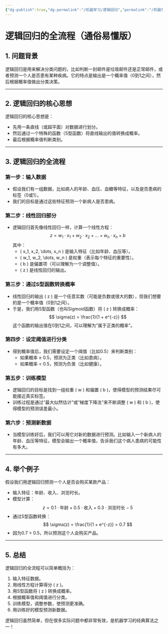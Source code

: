 ```yaml
---
{"dg-publish":true,"dg-permalink":"/机器学习/逻辑回归","permalink":"/机器学习/逻辑回归/","dgPassFrontmatter":true,"noteIcon":"","created":"2025-01-05T10:20:18.000+08:00","updated":"2025-01-05T10:22:45.000+08:00"}
---
```




# 逻辑回归的全流程（通俗易懂版）

## 1. **问题背景**
逻辑回归是用来解决分类问题的，比如判断一封邮件是垃圾邮件还是正常邮件，或者预测一个人是否患有某种疾病。它的特点是输出是一个概率值（0到1之间），然后根据概率值做出分类决策。

---


## 2. **逻辑回归的核心思想**
逻辑回归的核心思想是：
- 先用一条直线（或超平面）对数据进行划分。
- 然后通过一个特殊的函数（S型函数）将直线输出的值转换成概率。
- 最后根据概率值判断类别。

---


## 3. **逻辑回归的全流程**

### **第一步：输入数据**
- 假设我们有一组数据，比如病人的年龄、血压、血糖等特征，以及是否患病的标签（0或1）。
- 我们的目标是通过这些特征预测一个新病人是否患病。


### **第二步：线性回归部分**
- 逻辑回归首先像线性回归一样，计算一个线性方程：
  $$
  z = w_1 \cdot x_1 + w_2 \cdot x_2 + \dots + w_n \cdot x_n + b
  $$
  其中：
  - \( x_1, x_2, \dots, x_n \) 是输入特征（比如年龄、血压等）。
  - \( w_1, w_2, \dots, w_n \) 是权重（表示每个特征的重要性）。
  - \( b \) 是偏置项（可以理解为一个调整值）。
  - \( z \) 是线性回归的输出。


### **第三步：通过S型函数转换概率**
- 线性回归的输出 \( z \) 是一个任意实数（可能是负数或很大的数），但我们想要的是一个概率值（0到1之间）。
- 于是，我们用S型函数（也叫Sigmoid函数）将 \( z \) 转换成概率：
  $$
  \sigma(z) = \frac{1}{1 + e^{-z}}
  $$
  这个函数的输出值在0到1之间，可以理解为“属于正类的概率”。


### **第四步：设定阈值进行分类**
- 得到概率值后，我们需要设定一个阈值（比如0.5）来判断类别：
  - 如果概率 ≥ 0.5，预测为正类（比如患病）。
  - 如果概率 < 0.5，预测为负类（比如健康）。


### **第五步：训练模型**
- 逻辑回归的目标是找到一组权重 \( w \) 和偏置 \( b \)，使得模型的预测结果尽可能接近真实标签。
- 训练过程是通过“最大似然估计”或“梯度下降法”来不断调整 \( w \) 和 \( b \)，使得模型的预测误差最小。


### **第六步：预测新数据**
- 当模型训练好后，我们可以用它对新的数据进行预测。比如输入一个新病人的年龄、血压等特征，模型会输出一个概率值，告诉我们这个病人患病的可能性有多大。

---


## 4. **举个例子**
假设我们用逻辑回归预测一个人是否会购买某款产品：
- 输入特征：年龄、收入、浏览时长。
- 模型计算：
  $$
  z = 0.1 \cdot \text{年龄} + 0.5 \cdot \text{收入} + 0.3 \cdot \text{浏览时长} - 5
  $$
- 通过S型函数转换：
  $$
  \sigma(z) = \frac{1}{1 + e^{-z}} = 0.7
  $$
- 因为0.7 > 0.5，所以预测这个人会购买产品。

---


## 5. **总结**
逻辑回归的全流程可以简单概括为：
1. 输入特征数据。
2. 用线性方程计算得分 \( z \)。
3. 用S型函数将 \( z \) 转换成概率。
4. 根据概率值和阈值进行分类。
5. 训练模型，调整参数，使预测更准确。
6. 用训练好的模型预测新数据。

逻辑回归虽然简单，但在很多实际问题中都非常有效，是机器学习的经典算法之一！
